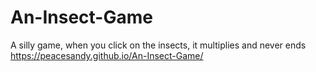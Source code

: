 # An-Insect-Game
A silly game, when you click on the insects, it multiplies and never ends
https://peacesandy.github.io/An-Insect-Game/
